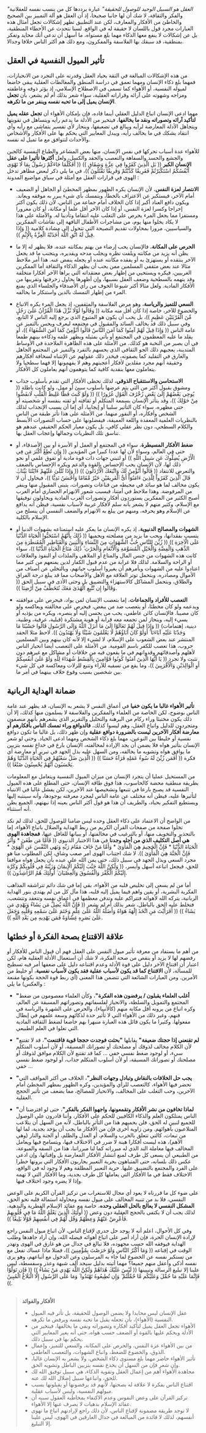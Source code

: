 *"العقل هو السبيل الوحيد للوصول للحقيقة"* عبارة يرددها كل من ينسب نفسه للعقلانية والفكر والثقافة، لا شك أن لها جانبا صحيحا، إذ أن العقل هو آلة التمييز بين الصحيح والخاطئ من الأفكار والمعارف، لكن عند التطبيق تظهر إشكالات تجعل أمثال هذه العبارات مجرد قول باللسان لا حقيقة له في الواقع. لسنا نتحدث عن الأخطاء المنطقية، بل عن إشكالات لا ينفع معها الذكاء مهما بلغ مستواه، ما أسهل أن تدعي أنك محايد وتفكر بمنطقية، قد سبقك بها الفلاسفة والمفكرون، ومع ذلك هم أكثر الناس خلافا وجدالا.


## تأثير الميول النفسية في العقل

من هذه الإشكالات المبالغة في الثقة بحياد العقل وقدرته على التجرد من الانحيازات، فمهما بلغ ذكاء الإنسان ومهما تعمق في دراسة المنطق والمغالطات العقلية يبقى خاضعا لميوله النفسية، أو الأهواء كما تسمى في الاصطلاح الإسلامي، إذ يؤثر ذوقه وعاطفته ومزاجه وشهوته على آرائه وقراراته العقلية، سواء شعر بذلك أم لم يشعر، بأن **تجعل الإنسان يميل إلى ما تحبه نفسه وينفر من ما تكرهه**.

مهما ادعى الإنسان اتباع الدليل العقلي أينما قاده، فإن بإمكان الأهواء أن **تجعل عقله يميل لتأكيد آرائه وتصوراته ونقد ما يخالفها**، فيتخير من الأدلة ما يدعم رأيه ويتساهل في تقويتها ويتجاهل الأدلة المعارضة لرأيه ويبالغ في تضعيفها، وينحاز لأي تفسير يتماشى مع رأيه وأي انتقاد يشكك في ما يخالف رأيه، ويبدل المعايير التي يحكم بها على الأفكار والأشخاص والأحداث لتتوافق مع ما تميل له نفسه.

للأهواء عدة أسباب تحركها في نفس الإنسان، منها بعض المشاعر والطباع النفسية كالجبن والجشع والحسد والسفاهة والتعصب والحقد والكسل، ولعل **أكثرها تأثيرا على عقل الإنسان الكبر** (( بَلِ الَّذِينَ كَفَرُوا فِي عِزَّةٍ وَشِقَاقٍ )) (( أَفَكُلَّمَا جَاءَكُمْ رَسُولٌ بِمَا لَا تَهْوَى أَنْفُسُكُمُ اسْتَكْبَرْتُمْ فَفَرِيقًا كَذَّبْتُمْ وَفَرِيقًا تَقْتُلُونَ ))، في ما يلي ذكر لبعض مظاهر تدخل الهوى في قرارات العقل مع أمثلة في سياق مواضيع المدونة :

- **الانتصار لعزة النفس**، لأن الإنسان يكره الظهور بمظهر المخطئ أو الجاهل أو الضعيف أمام الآخر، فيستكبر عن الاعتراف بالخطأ، ويتمسك بأي شيء يبرر به موقفه ويعاند. ويكون دافع العناد أكبر إذا كان الخلاف أمام جماعة من الناس، لأن ذلك يكون أكثر إحراجا وكسرا لعزة النفس، أو إذا كان الآخر أقل علما أو مكانة، أو كان مغرورا ومستفزا مما يجعل المرء يحرص على التغلب عليه انتقاما وتأديبا له. والأمثلة على هذا لا يكاد يخلوا منها يوم، من مشاجرات الأطفال التافهة إلى نقاشات المفكرين والسياسيين، مرورا بمحاولات تقديم النصيحة التي تتحول إلى مشادة كلامية (( وَإِذَا قِيلَ لَهُ اتَّقِ اللَّهَ أَخَذَتْهُ الْعِزَّةُ بِالْإِثْمِ )).

- **الحرص على المكانة**، فالإنسان يحب إرضاء من يهتم بمكانته عنده، فلا يظهر له إلا ما يظن أنه يزيد من مكانته ويلفت نظره ويجلب مدحه ويقديره، ويتجنب ما قد يجعل الآخر ينتقده أو يستهزئ به أو يفقده مكانته عنده أو يجعله ينفض عنه. هذا أمر ملاحظ مثالا عند بعض مثقفي المسلمين ممن يحب أن يظهر الذكاء والثقافة أما المفكرين الغربيين، فيكره ويستحيي من إظهار بعض معتقداته التي يراها الآخر أفكارا متخلفة وقد يتهمه بالسطحية وضعف العقل بسببها، وإن أظهرها يحاول زخرفتها وتقريبها من الأفكار المادية. ولعل مثالا أكثر شيوعا الخوف من رأي الأصدقاء والجلساء الذي يمنع المرء من إظهار التمسك بالدين واستنكار ما يخالفه.

- **السعي للتميز والرياسة**، وهو مرض الفلاسفة والمثقفين، إذ يجعل المرء يكره الاتباع والخضوع للآخر، خاصة إذا كان أقل منه مكانة (( وَقَالُوا لَوْلَا نُزِّلَ هَٰذَا الْقُرْآنُ عَلَىٰ رَجُلٍ مِّنَ الْقَرْيَتَيْنِ عَظِيمٍ ))، بل يحب أن يكون هو المتبوع الذي يرجع إليه الناس لا التابع، وفي سبيل ذلك قد يخالف السائد والمقبول في مجتمعه ليعرف ويحس بالتميز عن عامة الناس (( وَإِذَا قِيلَ لَهُمْ آمِنُوا كَمَا آمَنَ النَّاسُ قَالُوا أَنُؤْمِنُ كَمَا آمَنَ السُّفَهَاءُ ))، أو يقلد ما عليه المعظمون في المجتمع أو يأتي بمثيله ويظهر علمه وذكاءه بينهم طمعا في أن يصير من النخبة هو كذلك. من الأمثلة على هذه الظاهرة الملاحدة في الأوساط المتدينة، يعجبهم ذلك الجو الثقافي الذي يحسهم بالتفرد والتميز عن المجتمع الجاهل والغارق في التقليد كما يصفونه، فيخدر ذلك عقولهم عن الإنتباه لسخافة أفكارهم وحقيقة أنهم مجرد مقلدين لأفكار أعجبتهم وهم لا يفهمونها إلا فهما سطحيا ولا يتعاملون معها بنقدية كافية كما يتوهمون أنهم يعاملون كل الأفكار.
  
- **الاستحاسن والاستتقباح الذوقي**، لذلك تحظى الأفكار التي تقدم بأسلوب جذاب ومشوق بقبول أكثر من التي يتم عرضها بأسلوب سيئ أو ممل، ولو كانت باطلة (( يُوحِي بَعْضُهُمْ إِلَىٰ بَعْضٍ زُخْرُفَ الْقَوْلِ غُرُورًا )) (( وَلَوْ كُنتَ فَظًّا غَلِيظَ الْقَلْبِ لَانفَضُّوا مِنْ حَوْلِكَ ))، وقد يتأثر الإنسان بسمعة المتكلم أو ثقافته أو ثقته بنفسه أو شخصيته أو حتى مظهره، سواء كان التأثير سلبيا أو إيجابيا، أي إما أن يسبب الإنجذاب لذلك الشخص وأفكاره، أو النفور منهما. من الأمثلة على هذا تأثر طبقة من الناس بالنظريات العلمية المعقدة واللغة العميقة، فيفضلونها على حساب التصورات الأبسط والكلام السطحي، دون نظر عقلي كافي، بل يكون معيار الحكم الحقيقي عندهم هو تناسق تلك النظريات وجمالها وإعجاب العقل بها.
  
- **ضغط الأفكار المسيطرة**، سواء في المجتمع أو العمل أو الأسرة أو بين الأصدقاء، أو حتى في العالم، وسواء لأن لها عددا كبيرا من المؤيدين (( وَإِن تُطِعْ أَكْثَرَ مَن فِي الْأَرْضِ يُضِلُّوكَ عَن سَبِيلِ اللَّهِ )) أو لتبني جهات ذات قوة مادية أو تفوق علمي أو نحو ذلك لها، لأن الإنسان يحب الإحساس بالقوة والدعم ويكره الإحساس بالضعف والتعرض للانتقاد (( قَالُوا أَنُؤْمِنُ لَكَ وَاتَّبَعَكَ الْأَرْذَلُونَ )) (( وَإِذَا تُتْلَىٰ عَلَيْهِمْ ءَايَٰتُنَا بَيِّنَاتٍۢ قَالَ ٱلَّذِينَ كَفَرُواْ لِلَّذِينَ ءَامَنُوٓاْ أَىُّ ٱلْفَرِيقَيْنِ خَيْرٌ مَّقَامًا وَأَحْسَنُ نَدِيًّا ))، فيحاول أن لا يكون مخالف لما هو سائد في محيطه من قناعات وتصورات، يتبنى المقبول منها وينفر من المرفوضة. وهذا ملاحظ في أمتنا، فبسبب شعور الانهزام الحضاري أمام الغرب أصبح الكثير من المفكرين يستوردون أفكار وتصورات الغرب المادية ويحاولون توفيقها مع الإسلام، وكثير منهم لا يشعر بأنه سلم لأفكار غربية لأسباب نفسية، فيظن أنه يدافع عن الإسلام وهو يحرفه، ومنهم من يبلغ به الانهزام والضعف النفسي أن ينسلخ من الإسلام بالكلية.
  
- **الشهوات والمصالح الدنيوية**، إذ يكره الإنسان ما يعكر عليه استمتاعه بشهوات الدنيا أو يتسبب بفقدانها، ويحب ما يزيد من مصلحته ويحميها (( ذَٰلِكَ بِأَنَّهُمُ اسْتَحَبُّوا الْحَيَاةَ الدُّنْيَا عَلَى الْآخِرَةِ )) (( زُيِّنَ لِلنَّاسِ حُبُّ الشَّهَوَاتِ مِنَ النِّسَاءِ وَالْبَنِينَ وَالْقَنَاطِيرِ الْمُقَنطَرَةِ مِنَ الذَّهَبِ وَالْفِضَّةِ وَالْخَيْلِ الْمُسَوَّمَةِ وَالْأَنْعَامِ وَالْحَرْثِ ۗ ذَٰلِكَ مَتَاعُ الْحَيَاةِ الدُّنْيَا ))، سواء كانت هذه الشهوات من جنس المال والمتاع أو الملاهي والملذات أو النفوذ والعلاقات أو الراحة والسلامة. لذلك فلا غرابة من عدم قبول الكفار لدين يمنعهم من كثير مما اعتادوا عليه من الشهوات ويأمرهم أن يغيروا أسلوب حياتهم، وبالتخلي عن أصناف من الأموال ومصادره، وبتحمل توتر العلاقة مع الأهل والأصحاب مما قد يبلغ درجة الفراق والطلاق، وبتحمل المشاكل كالاستهزاء والتضييق بل وحتى الأذى في سبيل الحق (( وَقَالُوا إِن نَّتَّبِعِ الْهُدَىٰ مَعَكَ نُتَخَطَّفْ مِنْ أَرْضِنَا )).
  
- **التعصب للأفراد والجماعات**، إما بتعصب الإنسان لمن يواد، فيحرص على موافقته ويدعمه ولو كان مخطئا، أو يتعصب ضد من يبغض، فيحرص على مخالفته ويعاكسه ولو كان مصيبا. فالإنسان كائن عاطفي، يحب من يحسن إليه أو ينصره، ويكره من يؤذيه أو يسيء إليه، وينحاز لمن تجمعه معه قرابة أو هوية مشتكرة (قبلية، عرقية، وطنية، دينية، إهتمامات) (( وَإِذَا قِيلَ لَهُمْ تَعَالَوْا إِلَىٰ مَا أَنزَلَ اللَّهُ وَإِلَى الرَّسُولِ قَالُوا حَسْبُنَا مَا وَجَدْنَا عَلَيْهِ آبَاءَنَا ۚ أَوَلَوْ كَانَ آبَاؤُهُمْ لَا يَعْلَمُونَ شَيْئًا وَلَا يَهْتَدُونَ )). لاحظ مثلا الحقد المنتشر عند بعض الشعوب على الإسلام، لا لشيء إلا لأنه كان بينهم وبين المسلمين حروب، هذا تعصب للكفر باسم القومية. من الأمثلة على التعصب أيضا انحياز الناس لأهلهم وأصدقائهم وقدواتهم في ما يقعون فيه من خلافات أو مشاكل مع غيرهم دون تثبت ولا تجرد (( يَا أَيُّهَا الَّذِينَ آمَنُوا كُونُوا قَوَّامِينَ بِالْقِسْطِ شُهَدَاءَ لِلَّهِ وَلَوْ عَلَىٰ أَنفُسِكُمْ أَوِ الْوَالِدَيْنِ وَالْأَقْرَبِينَ ))، وما يقع من تسفيه للآراء وتتبع للزلات ومعاكسة في كل شيء بين شخصين بسبب وقوع خلاف بينهما في أمر ما.


## ضمانة الهداية الربانية

**تأثير الأهواء غالبا ما يكون خفيا** في أعماق النفس لا يشعر به الإنسان، قد يظهر عند عامة الناس بوضوح، لكن الخاصة من العلماء والمفكرين والفلاسفة لا يسلمون منها كذلك، إلا أن ذلك يكون مختبئا وراء ركام من البرهنة والتحليل والتقرير الذي يشعرهم بأنهم منصفون ومتجردون للدليل واتباع العقل، وهم ليسوا كذلك، **فالدوافع وراء تمسك الناس بأفكارهم أو معارضة أفكار الآخرين ليست بالضرورة دوافع عقلية** وإن ظهر ذلك، بل غالبا ما تكون دوافع نفسية أو خليطا بين النوعين، مهما بلغ ذكاء الشخص ومهما ادعى الحياد. وحتى لو شعر الإنسان بتأثير هواه فلا يضمن أن يجد الإرادة لمخالفته، الإنسان بارع في خداع نفسه بتزيين ما يوافق هواه وتشويه ما يخالفه، ومن السهل عليه بذل الجهد في تبرير أو معارضة أي فكرة (( أَفَمَن زُيِّنَ لَهُ سُوءُ عَمَلِهِ فَرَآهُ حَسَنًا )) ((  الَّذِينَ ضَلَّ سَعْيُهُمْ فِي الْحَيَاةِ الدُّنْيَا وَهُمْ يَحْسَبُونَ أَنَّهُمْ يُحْسِنُونَ صُنْعًا )).

من المستحيل عمليا أن يتجرد الإنسان من ميزان الميول النفسية ويتعامل مع المعلومات بطريقة منطقية محضة كالحاسوب، هذا فوق طاقة الإنسان، حتى المطلع على هذه الميول النفسية قد يصبح بارعا في تتبعها وتشخيصها عند الآخرين، لكن يفشل غالبا في الانتباه لتأثيرها عليه، فيظن أنه مختلف عن عامة الناس لمجرد معرفته بوجودها، وأنه سينتبه إليها ويستطيع التفكير بحياد، والطريف أن هذا هو قول أكثر الناس بعينه إذا نبهتهم، الجميع يظن أنه استثناء.

من الواضح أن الاعتماد على ذكاء العقل وحده ليس ضامنا للوصول للحق، لذلك لم تكد تخلوا صفحة من صفحات القرآن الكريم من ربط الهداية والضلال باتباع الأهواء، إما بالتحذير والتخويف منها، أو بالترغيب في مخالفتها، أو ببيانها للغافل عنها، **فمجاهدة الهوى هي أصل التكليف الذي من أجله وجدنا** في هذا الاختبار الدنيوي (( فَأَمَّا مَن طَغَىٰ * وَآثَرَ الْحَيَاةَ الدُّنْيَا * فَإِنَّ الْجَحِيمَ هِيَ الْمَأْوَىٰ * وَأَمَّا مَنْ خَافَ مَقَامَ رَبِّهِ وَنَهَى النَّفْسَ عَنِ الْهَوَىٰ * فَإِنَّ الْجَنَّةَ هِيَ الْمَأْوَىٰ )). لا شك اجتناب الهوى أمر صعب وشاق، لكن المطلوب منا هو مجرد السعي وبذل الجهد في سبيل ذلك، حتى يمن الله على عبده بأن يجعل هواه موافقا للحق، فيجعل اتباعه أسهل وأيسر، (( وَلَٰكِنَّ اللَّهَ حَبَّبَ إِلَيْكُمُ الْإِيمَانَ وَزَيَّنَهُ فِي قُلُوبِكُمْ وَكَرَّهَ إِلَيْكُمُ الْكُفْرَ وَالْفُسُوقَ وَالْعِصْيَانَ ۚ أُولَٰئِكَ هُمُ الرَّاشِدُونَ )).

أما من لم يسعى إلى تخليص قلبه من الأهواء، بقي إما في شك دائم تتراشقه المذاهب الفكرية البشرية، أو يقين واهم فيما يميل إليه قلبه، هذا مآل كل من لم يهتدي بنور الهداية الربانية، يتركه الله لأهوائه فتتراكم عليه وتدفن معظمها في أعماق نفسه وتتعقد وتتشعب، فتخلط عليه الحق بالباطل، شعر بذلك أم لم يشعر (( فَإِنَّ اللَّهَ يُضِلُّ مَن يَشَاءُ وَيَهْدِي مَن يَشَاءُ )) (( أَفَرَأَيْتَ مَنِ اتَّخَذَ إِلَٰهَهُ هَوَاهُ وَأَضَلَّهُ اللَّهُ عَلَىٰ عِلْمٍ وَخَتَمَ عَلَىٰ سَمْعِهِ وَقَلْبِهِ وَجَعَلَ عَلَىٰ بَصَرِهِ غِشَاوَةً فَمَن يَهْدِيهِ مِن بَعْدِ اللَّهِ )).


## علاقة الاقتناع بصحة الفكرة أو خطئها

من أهم ما يستفاد من معرفة تأثير ميول النفس على العقل فهم أن قبول الناس للأفكار أو رفضهم لها لا يزيد أو ينقص من صحة الفكرة، لا شك أن استعمال الأدلة العقلية هام، لكن اعتبار أن اقتناع الآخر دليل على قوة الأدلة وعدم اقتناعه دليل على ضعفها أمر فيه تسطيح للمسألة، لأن **الاقتناع كما قد يكون لأسباب عقلية فقد يكون لأسباب نفسية**، أو خليط من الأمرين. ومن العبارات الشائعة التي تتضمن هذا المعنى (أي ربط قوة الحجة بكونها مقنعة والعكس) ما يلي :

- **"أغلب العلماء يقبلون / يرفضون هذه الفكرة"**، وكأن العلماء معصومون من ضغط المجتمع والتمويل والسلطة، والانحياز لفلسفاتهم وتصوراتهم المسبقة عن العالم، وكره اتباع من يرونه أقل مكانة منهم (كالأنبياء)، والحرص على الشهرة والرياسة في فنهم، وغير ذلك من الأهواء التي لا تأثير حدة لذكائهم وسعة علمهم في إبطال مفعولها. وكثيرا ما يكون قائل هذه العبارة منبهرا بهم خاضعا لضغط الثقافة المادية التي تغلوا في العلم الطبيعي.
  
- **"لم تقنعني إذا حجتك ضعيفة"** يقابلها **"بحثت فوجدت حججا قوية فاقتنعت"**، قد لا تقتنع لأن الكلام مخالف لذوقك أو مصلحتك أو تصوراتك المسبقة، أو لأن أسلوب المتكلم سيء، أو لوجود ضغط نفسي خفي ... كما قد تقتنع لأن الكلام موافق لذوقك أو مصلحتك أو تصوراتك المسبقة، أو لأن أسلوب المتكلم جذاب، أو لوجود ضغط نفسي خفي ...
  
- **"يجب حل الخلافات بالنقاش وتبادل وجهات النظر"**، الخلاف من أكثر المواقف التي تحضر فيها الأهواء، كالتعصب للرأي والمؤيدين، وكره الظهور بمظهر المخطئ أمام الآخرين، وحب التغلب على المخالف، والانحياز للمصالح، مما يضعف من تأثير الحجج العقلية.

- **"لماذا تخافون من نشر الأفكار وتقمعونها، واجهوا الفكر بالفكر"**، حتى لو افترضنا أن الناس يمتلكون العلم والذكاء الكافيين للحكم على الأفكار، وأننا قادرون على الوصول للجميع لنبين له الحق، فلن يحميهم هذا من التأثر بالباطل، لأنه من السهل أن يتلاعب المتلاعبون بأهوائهم. ومن زاوية أخرى فإن من الأفكار ما يجب أن يؤخد بجدية، لما لها من تبعات، كالتي تتعلق بالحرب والسلام، أو العدل والظلم، أو الجنة والنار (وهي الأهم)، هذه ليست أفكارا هينة لا ضرر في الاختلاف فيها، ويتسامح فيها ويعامل المخالف فيها معاملة الند الذي له مبرراته كما لنا مبرراتنا، هذا من السفه والميوعة، من الطبيعي أن يسعى كل طرف لمنع انتشار الأفكار المعارضة بل وإفنائها، وإن ادعى عكس ذلك بلسانه، حتى المتباهون بحرية التعبير يحاربون الأفكار التي يرونها خطرا على الفرد والمجتمع بالتضييق عليها. حرية التعبير المطلقة وهم لا وجود له في الواقع، الاختلاف فقط في ما الأفكار التي يعاملها كل طرف بجدية، وما الأفكار التي لا تهمه وإذا لا يضره وجود اختلاف فيها.

على ضوء كل ما قررناه لا يعود أي مجال للاستغراب من تركيز القرآن الكريم على الوعض النفسي، فلا بد من تنبيه المخالف على ميول نفسه ومحاولة استمالة قلبه نحو الحق، **المشكل النفسي لا يعالج بالحل العقلي وحده**، خاصة مع عقائد الإسلام الفطرية والبدهية، لذلك يجب أن لا يكتفى بالحجج العقلية دون وعض (( أُولَٰئِكَ الَّذِينَ يَعْلَمُ اللَّهُ مَا فِي قُلُوبِهِمْ فَأَعْرِضْ عَنْهُمْ وَعِظْهُمْ وَقُل لَّهُمْ فِي أَنفُسِهِمْ قَوْلًا بَلِيغًا )).

وفي كل الأحوال، اعلم أنه لا يوجد حل جدري لإقناع الناس، لأن اتباع ميول النفس راجع لإرادة الإنسان الحرة، فإن أراد أصر على اتباع أهوائه فيضله الله، وإن أراد جاهدها وطلب الهداية فيوفقه الله حسب مجهوده، فلا تبالغ في جدال من هو غارق في الهوى وتهدر الوقت في إقناعه (( وَمَا أَكْثَرُ النَّاسِ وَلَوْ حَرَصْتَ بِمُؤْمِنِينَ ))، فمثلا ماذا عساك تفعل مع من تستكبر نفسه عن الخضوع لما جاء به المرسلون وعن الدخول مع أتباعهم، وهو يرى نفسه أذكى وأعقل منهم جميعا؟ مهما أتيته بدليل سيجد ألف شبهة وعذر وسفسطة، ليس علينا إلا تبليغ الرسالة وتبيينها (( لَيْسَ عَلَيْكَ هُدَاهُمْ وَلَكِنَّ اللَّهَ يَهْدِي مَنْ يَشَاءُ )) (( فَإِن تَوَلَّوْا فَإِنَّمَا عَلَيْهِ مَا حُمِّلَ وَعَلَيْكُم مَّا حُمِّلْتُمْ ۖ وَإِن تُطِيعُوهُ تَهْتَدُوا ۚ وَمَا عَلَى الرَّسُولِ إِلَّا الْبَلَاغُ الْمُبِينُ )).


##

>**الأفكار والفوائد**
> - عقل الإنسان ليس محايدا ولا يضمن الوصول للحقيقة، بل تأثر فيه الميول النفسية (الأهواء)، بأن تجعله يقبل ما تحبه نفسه ويرفض ما تكرهه.
> - الأهواء تجعل العقل يميل لتأكيد أفكاره وتصوراته ونفي ما يخالفها، فيتخير من الأدلة ويحكم عليها بالقوة أو الضعف حسب هواه، حتى أنه يغير المعايير التي يحكم بها في سبيل ذلك.
> - من بين الأهواء عزة النفس، والحرص على المكانة، والسعي للتميز، وإعمال الذوق، والخضوع للضغط، واتباع الشهوات، والتعصب العاطفي.
> - تأثير الأهواء حاضر مهما بلغ مستوى ذكاء الشخص، ولا يشعر به الإنسان غالبا، وإن شعر فإن من السهل أن يخدع نفسه بتزيين الباطل وتشويه الحق.
> - مجاهدة الأهواء أهم من إعمال العقل وتقوية الذكاء، هي سبيل توفيق الله لك للحق، واتباعها سبيل إضلال الله لك عنه.
> - اقتناع الناس بفكرة لا علاقة له بصحتها، لأنهم قد يرفضونها أو يقبلونها بسبب ميولهم النفسية، وليس لأسباب عقلية.
> - تركيز القرآن على وعض النفوس وعدم الاكتفاء بمخاطبة العقول سببه أن عقائد الإسلام بدهيات لا يصرف عنها إلا الأهواء.
> - لا توجد طريقة مضمونة لإقناع الناس، لأن ذلك راجع لإرادتهم اتباع ما تهوى أنفسهم، لذلك لا فائدة من المبالغة في جدال الغارقين في الهوى، ليس علينا إلا التبليغ.